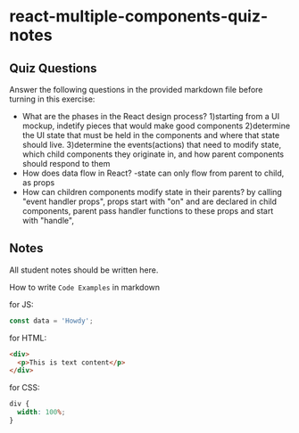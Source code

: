 # react-multiple-components-quiz-notes

## Quiz Questions

Answer the following questions in the provided markdown file before turning in this exercise:

- What are the phases in the React design process?
  1)starting from a UI mockup, indetify pieces that would make good components
  2)determine the UI state that must be held in the components and where that state should live.
  3)determine the events(actions) that need to modify state, which child components they originate in, and how parent components should respond to them
- How does data flow in React?
  -state can only flow from parent to child, as props
- How can children components modify state in their parents?
  by calling "event handler props", props start with "on" and are declared in child components, parent pass handler functions to these props and start with "handle",

## Notes

All student notes should be written here.

How to write `Code Examples` in markdown

for JS:

```js
const data = 'Howdy';
```

for HTML:

```html
<div>
  <p>This is text content</p>
</div>
```

for CSS:

```css
div {
  width: 100%;
}
```
